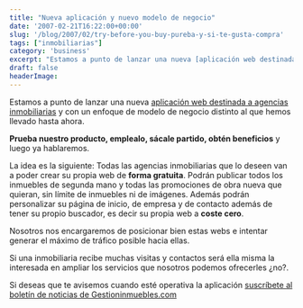```yaml
---
title: "Nueva aplicación y nuevo modelo de negocio"
date: '2007-02-21T16:22:00+00:00'
slug: '/blog/2007/02/try-before-you-buy-pureba-y-si-te-gusta-compra'
tags: ["inmobiliarias"]
category: 'business'
excerpt: "Estamos a punto de lanzar una nueva [aplicación web destinada a agencias inmobiliarias]( y con un enfoque de modelo de negocio distinto al ..."
draft: false
headerImage:
---
```

Estamos a punto de lanzar una nueva [aplicación web destinada a agencias inmobiliarias](http://www.gestioninmuebles.com/Noticias/su-propia-web-gratis) y con un enfoque de modelo de negocio distinto al que hemos llevado hasta ahora.

**Prueba nuestro producto, emplealo, sácale partido, obtén beneficios** y luego ya hablaremos.

La idea es la siguiente:
Todas las agencias inmobiliarias que lo deseen van a poder crear su propia web de **forma gratuita**. Podrán publicar todos los inmuebles de segunda mano y todas las promociones de obra nueva que quieran, sin límite de inmuebles ni de imágenes. Además podrán personalizar su página de inicio, de empresa y de contacto además de tener su propio buscador, es decir su propia web a **coste cero**.

Nosotros nos encargaremos de posicionar bien estas webs e intentar generar el máximo de tráfico posible hacia ellas.

Si una inmobiliaria recibe muchas visitas y contactos será ella misma la interesada en ampliar los servicios que nosotros podemos ofrecerles ¿no?.

Si deseas que te avisemos cuando esté operativa la aplicación [suscríbete al boletín de noticias de Gestioninmuebles.com](http://www.gestioninmuebles.com/Noticias/su-propia-web-gratis)
